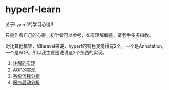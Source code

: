 # hyperf-learn

关于`hyperf`的学习心得!!

只是作者自己的心得，初学者可以参考，如有理解偏差，请老手多多指教。

对比其他框架，如laravel来说，hyperf的特色我觉得有2个，一个是Annotation，一个是AOP。所以我主要是说说这2个东西的实现。

1. [注解的实现](./注解的实现.md)
2. [AOP的实现](./AOP的实现.md)
3. [系统流程分析](./系统流程分析.md)
4. [服务启动分析](./服务启动分析.md)